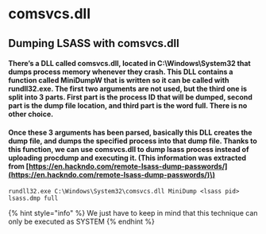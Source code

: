 # comsvcs.dll

## Dumping LSASS with comsvcs.dll

#### There’s a DLL called comsvcs.dll, located in C:\Windows\System32 that dumps process memory whenever they crash. This DLL contains a function called MiniDumpW that is written so it can be called with rundll32.exe. The first two arguments are not used, but the third one is split into 3 parts. First part is the process ID that will be dumped, second part is the dump file location, and third part is the word full. There is no other choice.

#### Once these 3 arguments has been parsed, basically this DLL creates the dump file, and dumps the specified process into that dump file. Thanks to this function, we can use comsvcs.dll to dump lsass process instead of uploading procdump and executing it. \(This information was extracted from [https://en.hackndo.com/remote-lsass-dump-passwords/](https://en.hackndo.com/remote-lsass-dump-passwords/)\)

```text
rundll32.exe C:\Windows\System32\comsvcs.dll MiniDump <lsass pid> lsass.dmp full
```

{% hint style="info" %}
We just have to keep in mind that this technique can only be executed as SYSTEM
{% endhint %}

